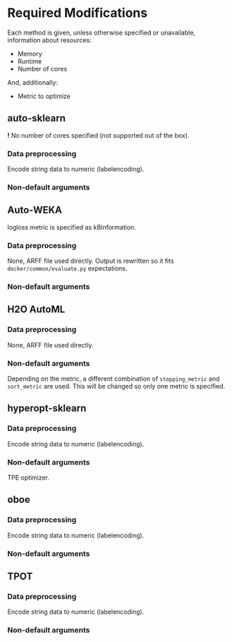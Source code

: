 ---
---
# Required Modifications

Each method is given, unless otherwise specified or unavailable, information about resources:
* Memory
* Runtime
* Number of cores

And, additionally:
* Metric to optimize

## auto-sklearn
**!** No number of cores specified (not supported out of the box).

### Data preprocessing
Encode string data to numeric (labelencoding).

### Non-default arguments

## Auto-WEKA
logloss metric is specified as kBInformation.

### Data preprocessing
None, ARFF file used directly.
Output is rewritten so it fits `docker/common/evaluate.py` expectations.

### Non-default arguments

## H2O AutoML

### Data preprocessing
None, ARFF file used directly.

### Non-default arguments
Depending on the metric, a different combination of `stopping_metric` and `sort_metric` are used.
This will be changed so only one metric is specified.

## hyperopt-sklearn

### Data preprocessing
Encode string data to numeric (labelencoding).

### Non-default arguments
TPE optimizer.

## oboe

### Data preprocessing
Encode string data to numeric (labelencoding).

### Non-default arguments

## TPOT

### Data preprocessing
Encode string data to numeric (labelencoding).

### Non-default arguments

